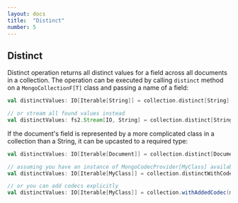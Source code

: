 ```yaml
---
layout: docs
title:  "Distinct"
number: 5
---
```


## Distinct

Distinct operation returns all distinct values for a field across all documents in a collection.
The operation can be executed by calling `distinct` method on a `MongoCollectionF[T]` class and passing a name of a field:
```scala
val distinctValues: IO[Iterable[String]] = collection.distinct[String]("field1").all[IO]

// or stream all found values instead
val distinctValues: fs2.Stream[IO, String] = collection.distinct[String]("field1").stream[IO]
```
If the document's field is represented by a more complicated class in a collection than a String, it can be upcasted to a required type:
```scala
val distinctValues: IO[Iterable[Document]] = collection.distinct[Document]("field1").all[IO]

// assuming you have an instance of MongoCodecProvider[MyClass] available in the implicit scope
val distinctValues: IO[Iterable[MyClass]] = collection.distinctWithCodec[MyClass]("field1").all[IO]

// or you can add codecs explicitly
val distinctValues: IO[Iterable[MyClass]] = collection.withAddedCodec(myClassCodecs).distinct[MyClass]("field1").all[IO]
```